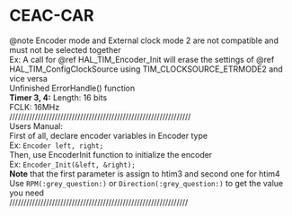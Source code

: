 # CEAC-CAR
\@note   Encoder mode and External clock mode 2 are not compatible and must not be selected together  
        Ex: A call for @ref HAL_TIM_Encoder_Init will erase the settings of @ref HAL_TIM_ConfigClockSource using TIM_CLOCKSOURCE_ETRMODE2 and vice versa  
Unfinished ErrorHandle() function  
**Timer 3, 4:**
Length: 16 bits  
FCLK: 16MHz  
////////////////////////////////////////////////////////////////  
Users Manual:  
    First of all, declare encoder variables in Encoder type  
        Ex:  ```Encoder left, right;```  
    Then, use EncoderInit function to initialize the encoder  
        Ex: ```Encoder_Init(&left, &right);```  
    **Note** that the first parameter is assign to htim3 and second one for htim4  
    Use ```RPM(:grey_question:)``` or ```Direction(:grey_question:)``` to get the value you need  
///////////////////////////////////////////////////////////////  